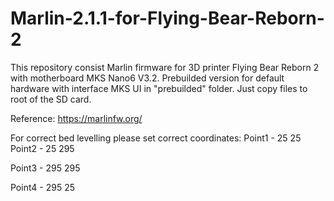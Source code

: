 # Marlin-2.1.1-for-Flying-Bear-Reborn-2

This repository consist Marlin firmware for 3D printer Flying Bear Reborn 2 with motherboard MKS Nano6 V3.2.
Prebuilded version for default hardware with interface MKS UI in "prebuilded" folder. Just copy files to root of the SD card.

Reference:
https://marlinfw.org/

For correct bed levelling please set correct coordinates:
Point1 - 25   25
Point2 - 25   295

Point3 - 295  295

Point4 - 295  25
  
